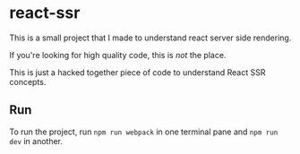 # react-ssr

This is a small project that I made to understand react server side rendering.

If you're looking for high quality code, this is _not_ the place.

This is just a hacked together piece of code to understand React SSR concepts.

## Run

To run the project, run `npm run webpack` in one terminal pane and `npm run dev` in another.
